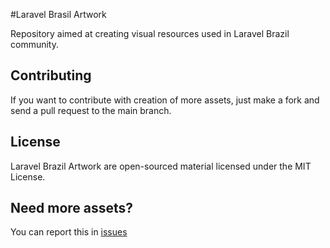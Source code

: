 #Laravel Brasil Artwork


Repository aimed at creating visual resources used in Laravel Brazil community.

## Contributing

If you want to contribute with creation of more assets, just make a fork and send a pull request to the main branch.

## License

Laravel Brazil Artwork are open-sourced material licensed under the MIT License.

## Need more assets? 

You can report this in [issues](http://github.com/LaravelBrasil/art/issues)
